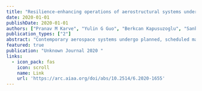 ```yaml
---
title: "Resilience-enhancing operations of aerostructural systems under uncertainty: a digital twin approach"
date: 2020-01-01
publishDate: 2020-01-01
authors: ["Pranav M Karve", "Yulin G Guo", "Berkcan Kapusuzoglu", "Sankaran Mahadevan", "Mulugeta A Haile"]
publication_types: ["2"]
abstract: "Contemporary aerospace systems undergo planned, scheduled maintenance, which relies on the predetermined schedule of maintenance, and may results in increased costs as well as risks. Condition-based maintenance (CBM) is an efficient, cost-effective maintenance paradigm that ensures safe operation of aerospace systems. In this work, we discuss a methodology for increasing the time between two successive CBM operations by re-configuring operations of an electrical or mechanical component in an aerospace vehicle. We discuss the three key aspects of the problem of interest: diagnosis of the current health state, prognosis of damage growth, and optimization of system operations. As properties of aerospace systems, as well as their operational parameters, loads and environment are stochastic in nature, our methodology includes the framework for the analysis of the uncertainty in diagnosis, prognosis …"
featured: true
publication: "Unknown Journal 2020 "
links:
  - icon_pack: fas
    icon: scroll
    name: Link
    url: 'https://arc.aiaa.org/doi/abs/10.2514/6.2020-1655'
---
```

